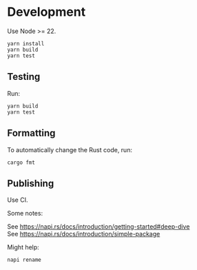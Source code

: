 # Development

Use Node >= 22.

```Shell
yarn install
yarn build
yarn test
```

## Testing

Run:
```shell
yarn build
yarn test
```

## Formatting

To automatically change the Rust code, run:
```shell
cargo fmt
```

## Publishing

Use CI.

Some notes:

See https://napi.rs/docs/introduction/getting-started#deep-dive \
See https://napi.rs/docs/introduction/simple-package

Might help:
```shell
napi rename
```